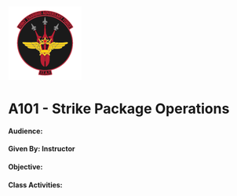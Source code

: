 ![JTAF Logo](../img/Logo.png)

# A101 - Strike Package Operations
#### Audience:
#### Given By: Instructor
#### Objective:

#### Class Activities: